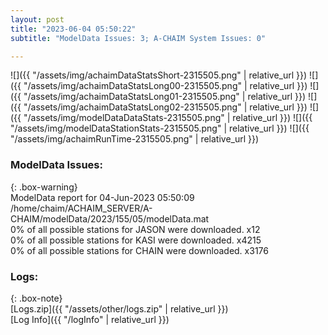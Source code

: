 ```yaml
---
layout: post
title: "2023-06-04 05:50:22"
subtitle: "ModelData Issues: 3; A-CHAIM System Issues: 0"

---
```


![]({{ "/assets/img/achaimDataStatsShort-2315505.png" | relative_url }})
![]({{ "/assets/img/achaimDataStatsLong00-2315505.png" | relative_url }})
![]({{ "/assets/img/achaimDataStatsLong01-2315505.png" | relative_url }})
![]({{ "/assets/img/achaimDataStatsLong02-2315505.png" | relative_url }})
![]({{ "/assets/img/modelDataDataStats-2315505.png" | relative_url }})
![]({{ "/assets/img/modelDataStationStats-2315505.png" | relative_url }})
![]({{ "/assets/img/achaimRunTime-2315505.png" | relative_url }})


### ModelData Issues:  
  
{: .box-warning}  
 ModelData report for 04-Jun-2023 05:50:09   
 /home/chaim/ACHAIM_SERVER/A-CHAIM/modelData/2023/155/05/modelData.mat   
 0% of all possible stations for JASON were downloaded. x12   
 0% of all possible stations for KASI were downloaded. x4215   
 0% of all possible stations for CHAIN were downloaded. x3176   
  


### Logs:  
  
{: .box-note}  
[Logs.zip]({{ "/assets/other/logs.zip" | relative_url }})  
[Log Info]({{ "/logInfo" | relative_url }})  
